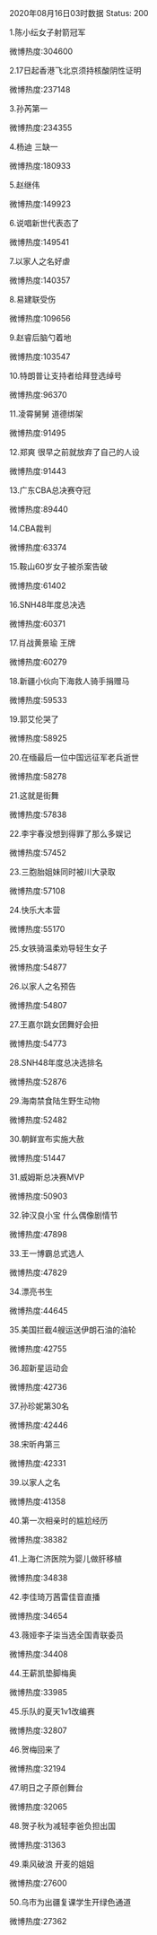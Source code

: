 2020年08月16日03时数据
Status: 200

1.陈小纭女子射箭冠军

微博热度:304600

2.17日起香港飞北京须持核酸阴性证明

微博热度:237148

3.孙芮第一

微博热度:234355

4.杨迪 三缺一

微博热度:180933

5.赵继伟

微博热度:149923

6.说唱新世代表态了

微博热度:149541

7.以家人之名好虐

微博热度:140357

8.易建联受伤

微博热度:109656

9.赵睿后脑勺着地

微博热度:103547

10.特朗普让支持者给拜登选绰号

微博热度:96370

11.凌霄舅舅 道德绑架

微博热度:91495

12.郑爽 很早之前就放弃了自己的人设

微博热度:91443

13.广东CBA总决赛夺冠

微博热度:89440

14.CBA裁判

微博热度:63374

15.鞍山60岁女子被杀案告破

微博热度:61402

16.SNH48年度总决选

微博热度:60371

17.肖战黄景瑜 王牌

微博热度:60279

18.新疆小伙向下海救人骑手捐赠马

微博热度:59533

19.郭艾伦哭了

微博热度:58925

20.在缅最后一位中国远征军老兵逝世

微博热度:58278

21.这就是街舞

微博热度:57838

22.李宇春没想到得罪了那么多娱记

微博热度:57452

23.三胞胎姐妹同时被川大录取

微博热度:57108

24.快乐大本营

微博热度:55170

25.女铁骑温柔劝导轻生女子

微博热度:54877

26.以家人之名预告

微博热度:54807

27.王嘉尔跳女团舞好会扭

微博热度:54773

28.SNH48年度总决选排名

微博热度:52876

29.海南禁食陆生野生动物

微博热度:52482

30.朝鲜宣布实施大赦

微博热度:51447

31.威姆斯总决赛MVP

微博热度:50903

32.钟汉良小宝 什么偶像剧情节

微博热度:47898

33.王一博霸总式选人

微博热度:47829

34.漂亮书生

微博热度:44645

35.美国拦截4艘运送伊朗石油的油轮

微博热度:42755

36.超新星运动会

微博热度:42736

37.孙珍妮第30名

微博热度:42446

38.宋昕冉第三

微博热度:42331

39.以家人之名

微博热度:41358

40.第一次相亲时的尴尬经历

微博热度:38382

41.上海仁济医院为婴儿做肝移植

微博热度:34838

42.李佳琦万茜雷佳音直播

微博热度:34654

43.薇娅李子柒当选全国青联委员

微博热度:34408

44.王薪凯垫脚梅奥

微博热度:33985

45.乐队的夏天1v1改编赛

微博热度:32807

46.贺梅回来了

微博热度:32194

47.明日之子原创舞台

微博热度:32065

48.贺子秋为减轻李爸负担出国

微博热度:31363

49.乘风破浪 开麦的姐姐

微博热度:27600

50.乌市为出疆复课学生开绿色通道

微博热度:27362

